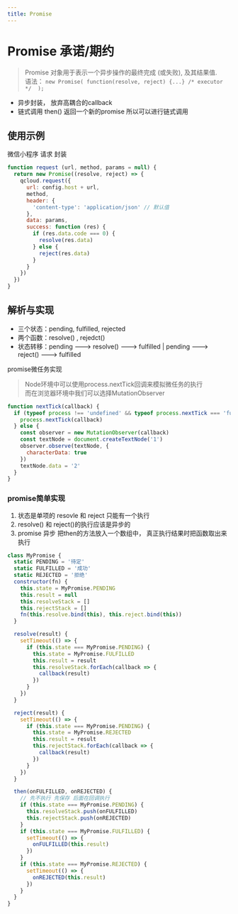 ```yaml
---
title: Promise
---
```


# Promise 承诺/期约
> Promise 对象用于表示一个异步操作的最终完成 (或失败), 及其结果值. <br>
> 语法： `new Promise( function(resolve, reject) {...} /* executor */  );`

- 异步封装， 放弃高耦合的callback
- 链式调用 then() 返回一个新的promise 所以可以进行链式调用

## 使用示例
微信小程序 请求 封装

```javascript
function request (url, method, params = null) {
  return new Promise((resolve, reject) => {
    qcloud.request({
      url: config.host + url,
      method,
      header: {
        'content-type': 'application/json' // 默认值
      },
      data: params,
      success: function (res) {
        if (res.data.code === 0) {
          resolve(res.data)
        } else {
          reject(res.data)
        }
      }
    })
  })
}
```

## 解析与实现
- 三个状态：pending, fulfilled, rejected
- 两个函数：resolve() , rejedct()
- 状态转移：pending ---> resolve() ---> fulfilled  | pending ---> reject() ---> fulfilled

promise微任务实现
> Node环境中可以使用process.nextTick回调来模拟微任务的执行 <br>
> 而在浏览器环境中我们可以选择MutationObserver
```javascript
function nextTick(callback) {
  if (typeof process !== 'undefined' && typeof process.nextTick === 'function') {
    process.nextTick(callback)
  } else {
    const observer = new MutationObserver(callback)
    const textNode = document.createTextNode('1')
    observer.observe(textNode, {
      characterData: true
    })
    textNode.data = '2'
  }
}
```

### promise简单实现
1. 状态是单项的  resovle 和 reject 只能有一个执行
2. resolve() 和 reject()的执行应该是异步的
3. promise 异步 把then的方法放入一个数组中， 真正执行结果时把函数取出来执行
```javascript
class MyPromise {
  static PENDING = '待定'
  static FULFILLED = '成功'
  static REJECTED = '拒绝'
  constructor(fn) {
    this.state = MyPromise.PENDING
    this.result = null
    this.resolveStack = []
    this.rejectStack = []
    fn(this.resolve.bind(this), this.reject.bind(this))
  }

  resolve(result) {
    setTimeout(() => {
      if (this.state === MyPromise.PENDING) {
        this.state = MyPromise.FULFILLED
        this.result = result
        this.resolveStack.forEach(callback => {
          callback(result)
        })
      }
    })
  }

  reject(result) {
    setTimeout(() => {
      if (this.state === MyPromise.PENDING) {
        this.state = MyPromise.REJECTED
        this.result = result
        this.rejectStack.forEach(callback => {
          callback(result)
        })
      }
    })
  }

  then(onFULFILLED, onREJECTED) {
    // 先不执行 先保存 后面在回调执行
    if (this.state === MyPromise.PENDING) {
      this.resolveStack.push(onFULFILLED)
      this.rejectStack.push(onREJECTED)
    }
    if (this.state === MyPromise.FULFILLED) {
      setTimeout(() => {
        onFULFILLED(this.result)
      })
    }
    if (this.state === MyPromise.REJECTED) {
      setTimeout(() => {
        onREJECTED(this.result)
      })
    }
  }
}

```
